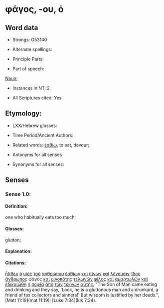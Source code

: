 # φάγος, -ου, ὁ

<!-- Status: S2=NeedsFinalCheck -->
<!-- Lexica used for edits: BDAG, FFM, LN, A-S -->

## Word data

* Strongs: G53140

* Alternate spellings:

* Principle Parts: 

* Part of speech: 

[Noun](http://ugg.readthedocs.io/en/latest/noun.html); 

* Instances in NT: 2

* All Scriptures cited: Yes

## Etymology: 


* LXX/Hebrew glosses: 

* Time Period/Ancient Authors: 

* Related words: [ἐσθίω](../G20680/01.md), to eat, devour;

* Antonyms for all senses

* Synonyms for all senses: 

## Senses 

### Sense 1.0:

#### Definition: 

one who habitually eats too much;

#### Glosses:

glutton;

#### Explanation:

#### Citations:

[ἦλθεν](../G20640/01.md) [ὁ](../G35880/01.md) [υἱὸς](../G52070/01.md) [τοῦ](../G35880/01.md) [ἀνθρώπου](../G04440/01.md) [ἐσθίων](../G20680/01.md) [καὶ](../G25320/01.md) [πίνων](../G40950/01.md) [καὶ](../G25320/01.md) [λέγουσιν](../G30040/01.md) [Ἰδοὺ](../G37080/01.md) [ἄνθρωπος](../G04440/01.md) φάγος [καὶ](../G25320/01.md) [οἰνοπότης](../G36300/01.md) [τελωνῶν](../G50570/01.md) [φίλος](../G53840/01.md) [καὶ](../G25320/01.md) [ἁμαρτωλῶν](../G02680/01.md) [καὶ](../G25320/01.md) [ἐδικαιώθη](../G13440/01.md) [ἡ](../G35880/01.md) [σοφία](../G46780/01.md) [ἀπὸ](../G05750/01.md) [τῶν](../G35880/01.md) [τέκνων](../G50430/01.md) [αὐτῆς](../G08460/01.md), "The Son of Man came eating and drinking and they say, 'Look, he is a gluttonous man and a drunkard, a friend of tax collectors and sinners!' But wisdom is justified by her deeds.", [Matt 11:19](mat 11:19);  [Luke 7:34](luk 7:34). 

